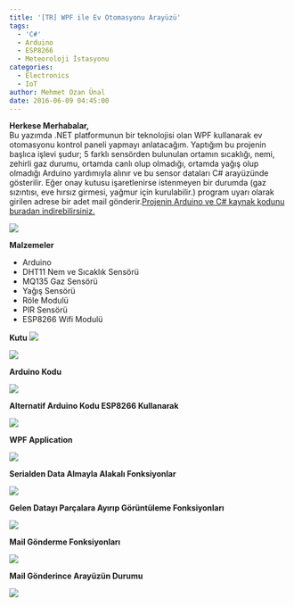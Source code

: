 ```yaml
---
title: '[TR] WPF ile Ev Otomasyonu Arayüzü'
tags:
  - 'C#'
  - Arduino
  - ESP8266
  - Meteoroloji İstasyonu
categories:
  - Electronics
  - IoT
author: Mehmet Ozan Ünal
date: 2016-06-09 04:45:00
---
```


**Herkese Merhabalar,**\
Bu yazımda .NET platformunun bir teknolojisi olan WPF kullanarak ev otomasyonu
kontrol paneli yapmayı anlatacağım. Yaptığım bu projenin başlıca işlevi şudur; 5
farklı sensörden bulunulan ortamın sıcaklığı, nemi, zehirli gaz durumu, ortamda
canlı olup olmadığı, ortamda yağış olup olmadığı Arduino yardımıyla alınır ve bu
sensor dataları C# arayüzünde gösterilir. Eğer onay kutusu işaretlenirse
istenmeyen bir durumda (gaz sızıntısı, eve hırsız girmesi, yağmur için
kurulabilir.) program uyarı olarak girilen adrese bir adet mail
gönderir.[Projenin Arduino ve C# kaynak kodunu buradan indirebilirsiniz.](https://drive.google.com/file/d/0B5j__Lyt9ozbVTRIOVFVcVVWX3c/view?usp=sharing)

![](https://lh4.googleusercontent.com/h6zopN9hrG0cvtWZ8ey-28mNdDhZrpygcpb3Zr1bLuQA9-fV8eQoTozPqC23fJpte95Cny8ZAzwx2Lj3-rNNJ3oQwUcqN57ZjgtYj9uxJPosYuixJUOekPfV54urzY_s_3r01_rDu-4)

**Malzemeler**

- Arduino
- DHT11 Nem ve Sıcaklık Sensörü
- MQ135 Gaz Sensörü
- Yağış Sensörü
- Röle Modulü
- PIR Sensörü
- ESP8266 Wifi Modulü

**Kutu**
![](https://lh3.googleusercontent.com/PpiOeVShgIbRUDmpnN0Qrsyrr-4W3A3x1EzGwCO3gvibmuxxu6V9gBzDyPvW2H6VD8qBzmbdKHjnxmZTbzx-URJfFWXkY6WYUCXlfNcqkYGopwOqBA8qmwrdUPYQah6viX7FIkIrwAo)

![](https://lh4.googleusercontent.com/pbsrsoYFGuK86B23anEGLtWCxV27I1yGcnZzKxpvH52rDN1f9rHsIxOFAQR0P_2-09sgQHscSDsn-jMFysfDcZGpNteTRWIIfk8mni8etO1UvhhlHdhFN1hxJZIq__5Ja-V5PK_kMkg)

**Arduino Kodu**

![](https://lh4.googleusercontent.com/xSrNzUUQvtxuvZtZ-Jh102etI-Fdqe1EXa4FKyAOEQ4TXPrzchkO0_r4ki0Vg2EKRBC1sGGHMK36amIMXa8u3JwZ8itz7Bjn2Wvt6RB7dd7sCrTh1z1nCDAjEF-KY6EakzLxvC2fJlo)

**Alternatif Arduino Kodu ESP8266 Kullanarak**

![](https://lh6.googleusercontent.com/JhbIL0qIxwERIsRAtc9VSf5-HcJYsmAq795A-l3cYFJxVHfOuDMIObbhIFMw_NznFL_4ZAKJP_8klmhLgX_5mI7YtI7SU8tn1K1u0ovbsz4Grj7WhEAG8gy4CXyj9jqyH0UlBp-hwoc)

**WPF Application**

![](https://lh5.googleusercontent.com/CNuGy1C6bTUTGmk8c3ew-F2SPe9lZT0CyP1KbHlUxAIMGUZA2Qne0K0GQteZrdRtGljd4DCWXOGARLIChgI0GiHRxjNVGVpp6S0SxI9aEWxdiFHmPa-KOGPpRulzJqOoV6CG-08A-QQ)

**Serialden Data Almayla Alakalı Fonksiyonlar**

![](https://lh5.googleusercontent.com/Jy6Wk3TC8pXVGTd_f1zrrFYg6p6KkbKJf9fUSr-htN6sWGDfrCgVrcHq3kJrJlgMqw0Lw0ItDa312-cF-USOSWx-wwhVx9txeSuk9kfcEo0CFxd5K2Q43FSQIA2i1l8X2n9jebVKPPE)

**Gelen Datayı Parçalara Ayırıp Görüntüleme Fonksiyonları**

![](https://lh5.googleusercontent.com/7Ie_uNQlZ2tD2GgkWOHqZJC_ag3ZJspPP1g82FVnHd7RXXVK2TRQb9dunTgLdOt3cJyQGb6Tc3DZhJe626krlIuAEsMi4OABCSCdHaaLx-QJ3SU4Q14u7rsv6I0qWBVUwRlTyt77K2M)

**Mail Gönderme Fonksiyonları**

![](https://lh4.googleusercontent.com/ya3aFG0C1zF7V1kxDw_Di_FJJT0f1_UF-mxYduzzfKgBgxEW5rFdqJTqSAoF8paI3_XlGeJhShgJUjQH27DPJ2kRKp1HRiNcIis5T3dHq7B5_TMpdJ8DllH3ogsyWyNUrnAqOK9n-rk)

**Mail Gönderince Arayüzün Durumu**

![](https://lh4.googleusercontent.com/-cyZehDdFgkA5GAlMYuMCpBSoJt3asIJK9fa3PBRoW6022qtOtVqGj4U9YGP5A8IlEXPXTmbbj_2eopPWKRY_TvSLyutdoK5TNepbB5T00HzWxUnNfyHnfo3MkVPCn27tcauKNi2qrA)
